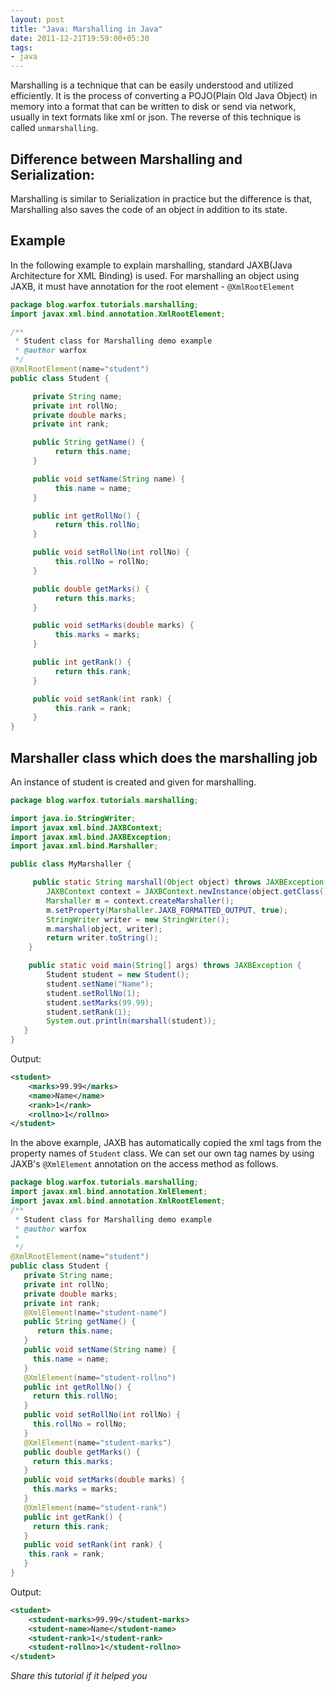```yaml
---
layout: post
title: "Java: Marshalling in Java"
date: 2011-12-21T19:59:00+05:30
tags:
- java
---
```

Marshalling is a technique that can be easily understood and utilized efficiently. It is the process of converting a POJO(Plain Old Java Object) in memory into a format that can be written to disk or send via network, usually in text formats like xml or json. The reverse of this technique is called `unmarshalling`.

## Difference between Marshalling and Serialization:
Marshalling is similar to Serialization in practice but the difference is that, Marshalling also saves the code of an object in addition to its state.

## Example
In the following example to explain marshalling, standard JAXB(Java Architecture for XML Binding) is used. For marshalling an object using JAXB, it must have annotation for the root element - `@XmlRootElement`

``` java
package blog.warfox.tutorials.marshalling;
import javax.xml.bind.annotation.XmlRootElement;

/**
 * Student class for Marshalling demo example
 * @author warfox
 */
@XmlRootElement(name="student")
public class Student {

     private String name;
     private int rollNo;
     private double marks;
     private int rank;

     public String getName() {
          return this.name;
     }

     public void setName(String name) {
          this.name = name;
     }

     public int getRollNo() {
          return this.rollNo;
     }

     public void setRollNo(int rollNo) {
          this.rollNo = rollNo;
     }

     public double getMarks() {
          return this.marks;
     }

     public void setMarks(double marks) {
          this.marks = marks;
     }

     public int getRank() {
          return this.rank;
     }

     public void setRank(int rank) {
          this.rank = rank;
     }
}
```

## Marshaller class which does the marshalling job
An instance of student is created and given for marshalling.

``` java
package blog.warfox.tutorials.marshalling;

import java.io.StringWriter;
import javax.xml.bind.JAXBContext;
import javax.xml.bind.JAXBException;
import javax.xml.bind.Marshaller;

public class MyMarshaller {

     public static String marshall(Object object) throws JAXBException {
        JAXBContext context = JAXBContext.newInstance(object.getClass());
        Marshaller m = context.createMarshaller();
        m.setProperty(Marshaller.JAXB_FORMATTED_OUTPUT, true);
        StringWriter writer = new StringWriter();
        m.marshal(object, writer);
        return writer.toString();
    }

    public static void main(String[] args) throws JAXBException {
        Student student = new Student();
        student.setName("Name");
        student.setRollNo(1);
        student.setMarks(99.99);
        student.setRank(1);
        System.out.println(marshall(student));
   }
}
```

Output:

``` xml
<student>
    <marks>99.99</marks>
    <name>Name</name>
    <rank>1</rank>
    <rollno>1</rollno>
</student>
```

In the above example, JAXB has automatically copied the xml tags from the property names of `Student` class. We can set our own tag names by using JAXB's `@XmlElement` annotation on the access method as follows.

``` java
package blog.warfox.tutorials.marshalling;
import javax.xml.bind.annotation.XmlElement;
import javax.xml.bind.annotation.XmlRootElement;
/**
 * Student class for Marshalling demo example
 * @author warfox
 *
 */
@XmlRootElement(name="student")
public class Student {
   private String name;
   private int rollNo;
   private double marks;
   private int rank;
   @XmlElement(name="student-name")
   public String getName() {
      return this.name;
   }
   public void setName(String name) {
     this.name = name;
   }
   @XmlElement(name="student-rollno")
   public int getRollNo() {
     return this.rollNo;
   }
   public void setRollNo(int rollNo) {
     this.rollNo = rollNo;
   }
   @XmlElement(name="student-marks")
   public double getMarks() {
     return this.marks;
   }
   public void setMarks(double marks) {
     this.marks = marks;
   }
   @XmlElement(name="student-rank")
   public int getRank() {
     return this.rank;
   }
   public void setRank(int rank) {
    this.rank = rank;
   }
}
```

Output:

``` xml
<student>
    <student-marks>99.99</student-marks>
    <student-name>Name</student-name>
    <student-rank>1</student-rank>
    <student-rollno>1</student-rollno>
</student>
```

*Share this tutorial if it helped you*
